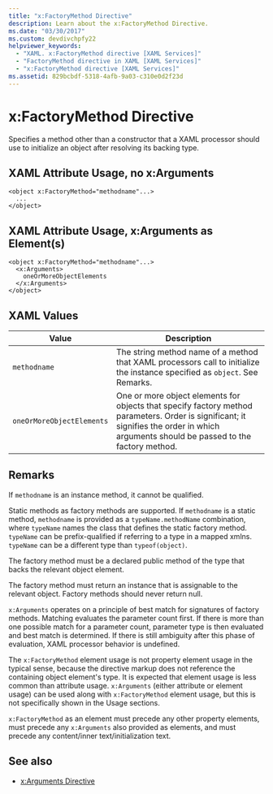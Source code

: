 ```yaml
---
title: "x:FactoryMethod Directive"
description: Learn about the x:FactoryMethod Directive.
ms.date: "03/30/2017"
ms.custom: devdivchpfy22
helpviewer_keywords: 
  - "XAML. x:FactoryMethod directive [XAML Services]"
  - "FactoryMethod directive in XAML [XAML Services]"
  - "x:FactoryMethod directive [XAML Services]"
ms.assetid: 829bcbdf-5318-4afb-9a03-c310e0d2f23d
---
```

# x:FactoryMethod Directive

Specifies a method other than a constructor that a XAML processor should use to initialize an object after resolving its backing type.  
  
## XAML Attribute Usage, no x:Arguments  
  
```xaml  
<object x:FactoryMethod="methodname"...>  
  ...  
</object>  
```  
  
## XAML Attribute Usage, x:Arguments as Element(s)  
  
```xaml  
<object x:FactoryMethod="methodname"...>  
  <x:Arguments>  
    oneOrMoreObjectElements  
  </x:Arguments>  
</object>  
```  
  
## XAML Values  
  
| Value | Description |  
|-------|-------------|  
|`methodname`|The string method name of a method that XAML processors call to initialize the instance specified as `object`. See Remarks.|  
|`oneOrMoreObjectElements`|One or more object elements for objects that specify factory method parameters. Order is significant; it signifies the order in which arguments should be passed to the factory method.|  
  
## Remarks  

If `methodname` is an instance method, it cannot be qualified.  
  
Static methods as factory methods are supported. If `methodname` is a static method, `methodname` is provided as a `typeName.methodName` combination, where `typeName` names the class that defines the static factory method. `typeName` can be prefix-qualified if referring to a type in a mapped xmlns. `typeName` can be a different type than `typeof(object)`.  
  
The factory method must be a declared public method of the type that backs the relevant object element.  
  
The factory method must return an instance that is assignable to the relevant object. Factory methods should never return null.  
  
`x:Arguments` operates on a principle of best match for signatures of factory methods. Matching evaluates the parameter count first. If there is more than one possible match for a parameter count, parameter type is then evaluated and best match is determined. If there is still ambiguity after this phase of evaluation, XAML processor behavior is undefined.  
  
The `x:FactoryMethod` element usage is not property element usage in the typical sense, because the directive markup does not reference the containing object element's type. It is expected that element usage is less common than attribute usage. `x:Arguments` (either attribute or element usage) can be used along with `x:FactoryMethod` element usage, but this is not specifically shown in the Usage sections.  
  
`x:FactoryMethod` as an element must precede any other property elements, must precede any `x:Arguments` also provided as elements, and must precede any content/inner text/initialization text.  
  
## See also

- [x:Arguments Directive](xarguments-directive.md)
